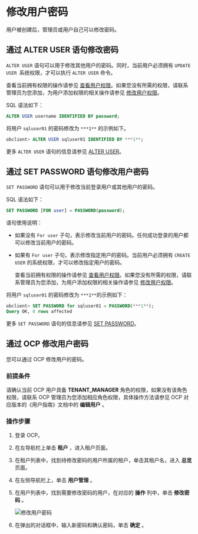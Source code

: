 修改用户密码 
===========================

用户被创建后，管理员或用户自己可以修改密码。

通过 ALTER USER 语句修改密码 
-----------------------------------------

`ALTER USER` 语句可以用于修改其他用户的密码。同时，当前用户必须拥有 `UPDATE USER `系统权限，才可以执行 `ALTER USER` 命令。

查看当前拥有权限的操作请参见 [查看用户权限](/zh-CN/5.administrator-guide/2.basic-database-management/4.manage-tenants-1/5.manage-users-and-permissions/2.oracle-3/4.view-user-permissions.md)。如果您没有所需的权限，请联系管理员为您添加，为用户添加权限的相关操作请参见 [修改用户权限](/zh-CN/5.administrator-guide/2.basic-database-management/4.manage-tenants-1/5.manage-users-and-permissions/2.oracle-3/5.modify-user-permissions-1.md)。

SQL 语法如下：

```sql
ALTER USER username IDENTIFIED BY password;
```



将用户 `sqluser01` 的密码修改为 `***1**` 的示例如下。

```sql
obclient> ALTER USER sqluser01 IDENTIFIED BY ***1**;
```



更多 `ALTER USER` 语句的信息请参见 [ALTER USER](/zh-CN/11.sql-reference-oracle-mode/9.sql-statement-1/1.DDL-1/12.alter-user-1.md)。

通过 SET PASSWORD 语句修改用户密码 
---------------------------------------------

`SET PASSWORD` 语句可以用于修改当前登录用户或其他用户的密码。

SQL 语法如下：

```sql
SET PASSWORD [FOR user] = PASSWORD(password);
```



语句使用说明：

* 如果没有 `For user` 子句，表示修改当前用户的密码。任何成功登录的用户都可以修改当前用户的密码。

  

* 如果有 `For user` 子句，表示修改指定用户的密码。当前用户必须拥有 `CREATE USER` 的系统权限，才可以修改指定用户的密码。

  查看当前拥有权限的操作请参见 [查看用户权限](/zh-CN/5.administrator-guide/2.basic-database-management/4.manage-tenants-1/5.manage-users-and-permissions/2.oracle-3/4.view-user-permissions.md)。如果您没有所需的权限，请联系管理员为您添加，为用户添加权限的相关操作请参见 [修改用户权限](/zh-CN/5.administrator-guide/2.basic-database-management/4.manage-tenants-1/5.manage-users-and-permissions/2.oracle-3/5.modify-user-permissions-1.md)。
  




将用户 `sqluser01` 的密码修改为 `***1**`的示例如下：

```sql
obclient> SET PASSWORD for sqluser01 = PASSWORD(***1**);
Query OK, 0 rows affected
```



更多 `SET PASSWORD` 语句的信息请参见 [SET PASSWORD](/zh-CN/11.sql-reference-oracle-mode/9.sql-statement-1/3.DCL/13.set-password-1.md)。

通过 OCP 修改用户密码 
----------------------------------

您可以通过 OCP 修改用户的密码。

### 前提条件 

请确认当前 OCP 用户具备 **TENANT_MANAGER** 角色的权限，如果没有该角色权限，请联系 OCP 管理员为您添加相应角色权限，具体操作方法请参见 OCP 对应版本的《用户指南》文档中的 **编辑用户** 。

### 操作步骤 

1. 登录 OCP。

   

2. 在左导航栏上单击 **租户** ，进入租户页面。

   

3. 在租户列表中，找到待修改密码的用户所属的租户，单击其租户名，进入 **总览** 页面。

   

4. 在左侧导航栏上，单击 **用户管理** 。

   

5. 在用户列表中，找到需要修改密码的用户，在对应的 **操作** 列中，单击 **修改密码** 。

   ![修改用户密码](https://help-static-aliyun-doc.aliyuncs.com/assets/img/zh-CN/9218123261/p281037.png)
   

6. 在弹出的对话框中，输入新密码和确认密码，单击 **确定** 。

   



